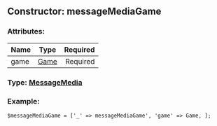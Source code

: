 ## Constructor: messageMediaGame  

### Attributes:

| Name     |    Type       | Required |
|----------|:-------------:|---------:|
|game|[Game](../types/Game.md) | Required|


### Type: [MessageMedia](../types/MessageMedia.md)

### Example:


```
$messageMediaGame = ['_' => messageMediaGame', 'game' => Game, ];
```